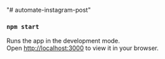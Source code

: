 "# automate-instagram-post" 

### `npm start`

Runs the app in the development mode.\
Open [http://localhost:3000](http://localhost:3000) to view it in your browser.
